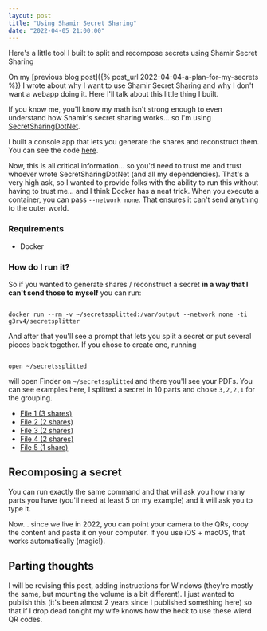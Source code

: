 ```yaml
---
layout: post
title: "Using Shamir Secret Sharing"
date: "2022-04-05 21:00:00"
---
```

Here's a little tool I built to split and recompose secrets using Shamir Secret Sharing

<!--more-->

On my [previous blog post]({% post_url 2022-04-04-a-plan-for-my-secrets %}) I wrote about why I want to use Shamir Secret Sharing and why I don't want a webapp doing it. Here I'll talk about this little thing I built.

If you know me, you'll know my math isn't strong enough to even understand how Shamir's secret sharing works... so I'm using [SecretSharingDotNet](https://www.nuget.org/packages/SecretSharingDotNet/).

I built a console app that lets you generate the shares and reconstruct them. You can see the code [here](https://github.com/g3rv4/SecretSplitter).

Now, this is all critical information... so you'd need to trust me and trust whoever wrote SecretSharingDotNet (and all my dependencies). That's a very high ask, so I wanted to provide folks with the ability to run this without having to trust me... and I think Docker has a neat trick. When you execute a container, you can pass `--network none`. That ensures it can't send anything to the outer world.

### Requirements

* Docker

### How do I run it?

So if you wanted to generate shares / reconstruct a secret **in a way that I can't send those to myself** you can run:

```

docker run --rm -v ~/secretssplitted:/var/output --network none -ti g3rv4/secretsplitter

```

And after that you'll see a prompt that lets you split a secret or put several pieces back together. If you chose to create one, running

```

open ~/secretssplitted

```

will open Finder on `~/secretssplitted` and there you'll see your PDFs. You can see examples here, I splitted a secret in 10 parts and chose `3,2,2,1` for the grouping.

* [File 1 (3 shares)](/public/secrets/group1.pdf)
* [File 2 (2 shares)](/public/secrets/group2.pdf)
* [File 3 (2 shares)](/public/secrets/group3.pdf)
* [File 4 (2 shares)](/public/secrets/group4.pdf)
* [File 5 (1 share)](/public/secrets/group5.pdf)

## Recomposing a secret

You can run exactly the same command and that will ask you how many parts you have (you'll need at least 5 on my example) and it will ask you to type it.

Now... since we live in 2022, you can point your camera to the QRs, copy the content and paste it on your computer. If you use iOS + macOS, that works automatically (magic!).

## Parting thoughts

I will be revising this post, adding instructions for Windows (they're mostly the same, but mounting the volume is a bit different). I just wanted to publish this (it's been almost 2 years since I published something here) so that if I drop dead tonight my wife knows how the heck to use these wierd QR codes.